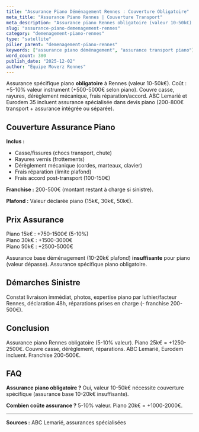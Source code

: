 ```yaml
---
title: "Assurance Piano Déménagement Rennes : Couverture Obligatoire"
meta_title: "Assurance Piano Rennes | Couverture Transport"
meta_description: "Assurance piano Rennes obligatoire (valeur 10-50k€) : +5-10% valeur (+500-5000€). Couvre casse, dérèglement, réparations. ABC Lemarié, Eurodem proposent."
slug: "assurance-piano-demenagement-rennes"
category: "demenagement-piano-rennes"
type: "satellite"
pilier_parent: "demenagement-piano-rennes"
keywords: ["assurance piano déménagement", "assurance transport piano"]
word_count: 380
publish_date: "2025-12-02"
author: "Équipe Moverz Rennes"
---
```


Assurance spécifique piano **obligatoire** à Rennes (valeur 10-50k€). Coût : +5-10% valeur instrument (+500-5000€ selon piano). Couvre casse, rayures, dérèglement mécanique, frais réparation/accord. ABC Lemarié et Eurodem 35 incluent assurance spécialisée dans devis piano (200-800€ transport + assurance intégrée ou séparée).

## Couverture Assurance Piano

**Inclus :**
- Casse/fissures (chocs transport, chute)
- Rayures vernis (frottements)
- Dérèglement mécanique (cordes, marteaux, clavier)
- Frais réparation (limite plafond)
- Frais accord post-transport (100-150€)

**Franchise :** 200-500€ (montant restant à charge si sinistre).

**Plafond :** Valeur déclarée piano (15k€, 30k€, 50k€).

## Prix Assurance

Piano 15k€ : +750-1500€ (5-10%)  
Piano 30k€ : +1500-3000€  
Piano 50k€ : +2500-5000€

Assurance base déménagement (10-20k€ plafond) **insuffisante** pour piano (valeur dépasse). Assurance spécifique piano obligatoire.

## Démarches Sinistre

Constat livraison immédiat, photos, expertise piano par luthier/facteur Rennes, déclaration 48h, réparations prises en charge (- franchise 200-500€).

## Conclusion

Assurance piano Rennes obligatoire (5-10% valeur). Piano 25k€ = +1250-2500€. Couvre casse, dérèglement, réparations. ABC Lemarié, Eurodem incluent. Franchise 200-500€.

## FAQ

**Assurance piano obligatoire ?**
Oui, valeur 10-50k€ nécessite couverture spécifique (assurance base 10-20k€ insuffisante).

**Combien coûte assurance ?**
5-10% valeur. Piano 20k€ = +1000-2000€.

---
**Sources :** ABC Lemarié, assurances spécialisées

